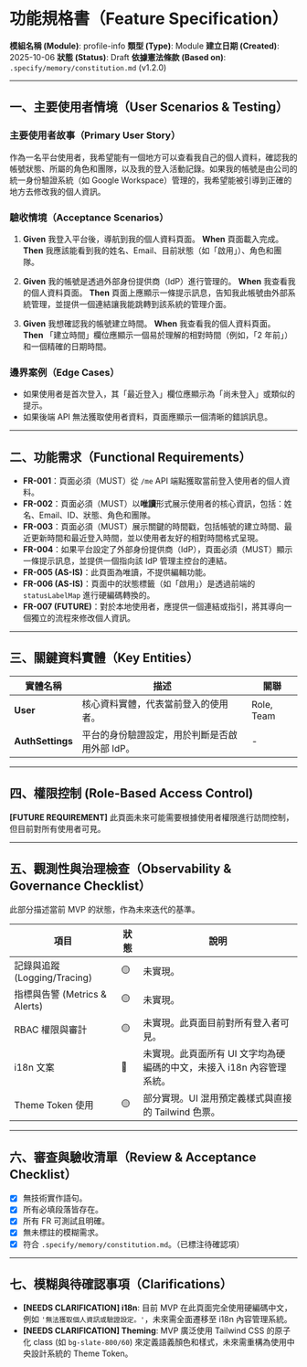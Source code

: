 # 功能規格書（Feature Specification）

**模組名稱 (Module)**: profile-info
**類型 (Type)**: Module
**建立日期 (Created)**: 2025-10-06
**狀態 (Status)**: Draft
**依據憲法條款 (Based on)**: `.specify/memory/constitution.md` (v1.2.0)

---

## 一、主要使用者情境（User Scenarios & Testing）

### 主要使用者故事（Primary User Story）
作為一名平台使用者，我希望能有一個地方可以查看我自己的個人資料，確認我的帳號狀態、所屬的角色和團隊，以及我的登入活動記錄。如果我的帳號是由公司的統一身份驗證系統（如 Google Workspace）管理的，我希望能被引導到正確的地方去修改我的個人資訊。

### 驗收情境（Acceptance Scenarios）
1.  **Given** 我登入平台後，導航到我的個人資料頁面。
    **When** 頁面載入完成。
    **Then** 我應該能看到我的姓名、Email、目前狀態（如「啟用」）、角色和團隊。

2.  **Given** 我的帳號是透過外部身份提供商（IdP）進行管理的。
    **When** 我查看我的個人資料頁面。
    **Then** 頁面上應顯示一條提示訊息，告知我此帳號由外部系統管理，並提供一個連結讓我能跳轉到該系統的管理介面。

3.  **Given** 我想確認我的帳號建立時間。
    **When** 我查看我的個人資料頁面。
    **Then** 「建立時間」欄位應顯示一個易於理解的相對時間（例如，「2 年前」）和一個精確的日期時間。

### 邊界案例（Edge Cases）
- 如果使用者是首次登入，其「最近登入」欄位應顯示為「尚未登入」或類似的提示。
- 如果後端 API 無法獲取使用者資料，頁面應顯示一個清晰的錯誤訊息。

---

## 二、功能需求（Functional Requirements）

- **FR-001**：頁面必須（MUST）從 `/me` API 端點獲取當前登入使用者的個人資料。
- **FR-002**：頁面必須（MUST）以**唯讀**形式展示使用者的核心資訊，包括：姓名、Email、ID、狀態、角色和團隊。
- **FR-003**：頁面必須（MUST）展示關鍵的時間戳，包括帳號的建立時間、最近更新時間和最近登入時間，並以使用者友好的相對時間格式呈現。
- **FR-004**：如果平台設定了外部身份提供商（IdP），頁面必須（MUST）顯示一條提示訊息，並提供一個指向該 IdP 管理主控台的連結。
- **FR-005 (AS-IS)**：此頁面為唯讀，不提供編輯功能。
- **FR-006 (AS-IS)**：頁面中的狀態標籤（如「啟用」）是透過前端的 `statusLabelMap` 進行硬編碼轉換的。
- **FR-007 (FUTURE)**：對於本地使用者，應提供一個連結或指引，將其導向一個獨立的流程來修改個人資訊。

---

## 三、關鍵資料實體（Key Entities）
| 實體名稱 | 描述 | 關聯 |
|-----------|------|------|
| **User** | 核心資料實體，代表當前登入的使用者。 | Role, Team |
| **AuthSettings** | 平台的身份驗證設定，用於判斷是否啟用外部 IdP。 | - |

---

## 四、權限控制 (Role-Based Access Control)

**[FUTURE REQUIREMENT]** 此頁面未來可能需要根據使用者權限進行訪問控制，但目前對所有使用者可見。

---

## 五、觀測性與治理檢查（Observability & Governance Checklist）

此部分描述當前 MVP 的狀態，作為未來迭代的基準。

| 項目 | 狀態 | 說明 |
|------|------|------|
| 記錄與追蹤 (Logging/Tracing) | 🟡 | 未實現。 |
| 指標與告警 (Metrics & Alerts) | 🟡 | 未實現。 |
| RBAC 權限與審計 | 🟡 | 未實現。此頁面目前對所有登入者可見。 |
| i18n 文案 | 🔴 | 未實現。此頁面所有 UI 文字均為硬編碼的中文，未接入 i18n 內容管理系統。 |
| Theme Token 使用 | 🟡 | 部分實現。UI 混用預定義樣式與直接的 Tailwind 色票。 |

---

## 六、審查與驗收清單（Review & Acceptance Checklist）

- [x] 無技術實作語句。
- [x] 所有必填段落皆存在。
- [x] 所有 FR 可測試且明確。
- [x] 無未標註的模糊需求。
- [x] 符合 `.specify/memory/constitution.md`。（已標注待確認項）

---

## 七、模糊與待確認事項（Clarifications）

- **[NEEDS CLARIFICATION] i18n**: 目前 MVP 在此頁面完全使用硬編碼中文，例如 `'無法獲取個人資訊或驗證設定。'`，未來需全面遷移至 i18n 內容管理系統。
- **[NEEDS CLARIFICATION] Theming**: MVP 廣泛使用 Tailwind CSS 的原子化 class (如 `bg-slate-800/60`) 來定義語義顏色和樣式，未來需重構為使用中央設計系統的 Theme Token。
